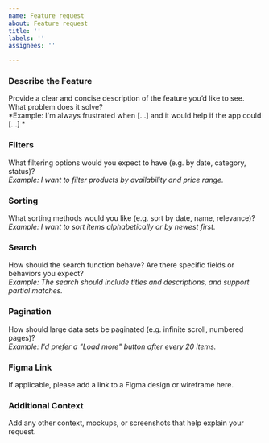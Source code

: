 ```yaml
---
name: Feature request
about: Feature request
title: ''
labels: ''
assignees: ''

---
```


### **Describe the Feature**
Provide a clear and concise description of the feature you’d like to see. What problem does it solve?  
*Example: I'm always frustrated when [...] and it would help if the app could [...] *

### **Filters**
What filtering options would you expect to have (e.g. by date, category, status)?  
*Example: I want to filter products by availability and price range.*

### **Sorting**
What sorting methods would you like (e.g. sort by date, name, relevance)?  
*Example: I want to sort items alphabetically or by newest first.*

### **Search**
How should the search function behave? Are there specific fields or behaviors you expect?  
*Example: The search should include titles and descriptions, and support partial matches.*

### **Pagination**
How should large data sets be paginated (e.g. infinite scroll, numbered pages)?  
*Example: I'd prefer a "Load more" button after every 20 items.*

### **Figma Link**
If applicable, please add a link to a Figma design or wireframe here.

### **Additional Context**
Add any other context, mockups, or screenshots that help explain your request.
